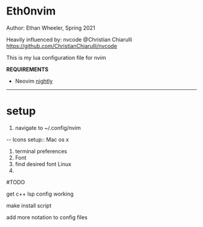 # Eth0nvim
Author: Ethan Wheeler, Spring 2021

Heavily influenced by: nvcode @Christian Chiarulli
https://github.com/ChristianChiarulli/nvcode

This is my lua configuration file for nvim

**REQUIREMENTS**
- Neovim [nightly](https://blog.dkendal.com/posts/how-to-install-neovim-nightly/)

----------------------------------------------------------------------

# setup
1. navigate to ~/.config/nvim



-- Icons setup::
Mac os x 
  1. terminal preferences
  2. Font
  3. find desired font
Linux 
  1. 


#TODO

get c++ lsp config working

make install script

add more notation to config files
